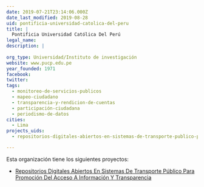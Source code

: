 ```yaml
---
date: 2019-07-21T23:14:06.000Z
date_last_modified: 2019-08-28
uid: pontificia-universidad-catolica-del-peru
title: |
  Pontificia Universidad Católica Del Perú
legal_name: 
description: |
  
org_type: Universidad/Instituto de investigación
website: www.pucp.edu.pe
year_founded: 1971
facebook: 
twitter: 
tags:
  - monitoreo-de-servicios-publicos
  - mapeo-ciudadano
  - transparencia-y-rendicion-de-cuentas
  - participación-ciudadana
  - periodismo-de-datos
cities: 
  - Lima
projects_uids:
  - repositorios-digitales-abiertos-en-sistemas-de-transporte-publico-para-promocion-del-acceso-a-informacion-y-transparencia

---
```


Esta organización tiene los siguientes proyectos:

- [Repositorios Digitales Abiertos En Sistemas De Transporte Público Para Promoción Del Acceso A Información Y Transparencia](/proyectos/repositorios-digitales-abiertos-en-sistemas-de-transporte-publico-para-promocion-del-acceso-a-informacion-y-transparencia)

